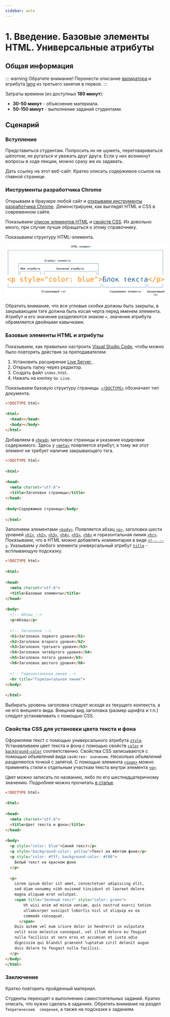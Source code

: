 ```yaml
---
sidebar: auto
---
```


# 1. Введение. Базовые элементы HTML. Универсальные атрибуты

## Общая информация

::: warning Обратите внимание!
Перенести описание [валидатора](https://validator.w3.org) и атрибута
[lang](https://webref.ru/html/attr/lang) из третьего занятия в первое.
:::

Затраты времени (из доступных **180 минут**):

- **30-50 минут** - объяснение материала.
- **50-150 минут** - выполнение заданий студентами.

## Сценарий

### Вступление

Представиться студентам. Попросить их не шуметь, переговариваться шёпотом, 
не ругаться и уважать друг друга. Если у них возникнут вопросы в ходе 
лекции, можно сразу же их задавать.

Дать ссылку на этот веб-сайт. Кратко описать содержимое ссылок на главной 
странице.

### Инструменты разработчика Chrome

Открываем в браузере любой сайт и [открываем инструменты разработчика 
Chrome](https://developers.google.com/web/tools/chrome-devtools). 
Демонстрируем, как выглядят HTML и CSS в современном сайте.

Показываем [список элементов HTML](https://webref.ru/html) и
[свойств CSS](https://webref.ru/css). Их довольно много, при случае лучше 
обращаться к этому справочнику.

Показываем структуру HTML-элемента.

![Cтруктура HTML-элемента](./assets/html_tag.svg)

Обратить внимание, что все угловые скобки должны быть закрыты, в закрывающем
тэге должна быть косая черта перед именем элемента. Атрибут и его значение 
разделяются знаком `=`, значение атрибута обрамляется двойными кавычками.

### Базовые элементы HTML и атрибуты

Показываем, как правильно настроить [Visual Studio
Code](https://code.visualstudio.com), чтобы можно было повторять действия за 
преподавателем:

1. Установить расширение [Live Server
](https://marketplace.visualstudio.com/items?itemName=ritwickdey.LiveServer).
2. Открыть папку через редактор.
3. Создать файл `index.html`.
4. Нажать на кнопку `Go Live`.

Показываем базовую структуру страницы.
[`<!DOCTYPE>`](https://webref.ru/html/!doctype) обозначает тип документа.

```html
<!DOCTYPE html>

<html>
  <head></head>
  <body></body>
</html>
```

Добавляем в [`<head>`](https://webref.ru/html/head) заголовок страницы и 
указание кодировки содержимого. Здесь у
[`<meta>`](https://webref.ru/html/meta) появляется атрибут, к тому же этот 
элемент не требует наличие закрывающего тэга.

```html
<!DOCTYPE html>

<html>

<head>
  <meta charset="utf-8">
  <title>Заголовок страницы</title>
</head>

<body>Содержимое страницы</body>

</html>
```

Заполняем элементами [`<body>`](https://webref.ru/html/body). Появляется 
абзац [`<p>`](https://webref.ru/html/p), заголовки шести уровней
[`<h1>`](https://webref.ru/html/h1), [`<h2>`](https://webref.ru/html/h2), 
[`<h3>`](https://webref.ru/html/h3), [`<h4>`](https://webref.ru/html/h4), 
[`<h5>`](https://webref.ru/html/h5), [`<h6>`](https://webref.ru/html/h6) и 
горизонтальная линия [`<hr>`](https://webref.ru/html/hr). Показываем, что в 
HTML можно добавлять комментарии в виде
[`<!-- -->`](https://webref.ru/html/!--). Указываем у любого элемента 
универсальный атрибут [`title`](https://webref.ru/html/attr/title) - 
всплывающую подсказку.

```html
<!DOCTYPE html>

<html>

<head>
  <meta charset="utf-8">
  <title>Базовые элементы</title>
</head>

<body>
  <!-- Абзац -->
  <p>Абзац</p>

  <!-- Заголовки -->
  <h1>Заголовок первого уровня</h1>
  <h2>Заголовок второго уровня</h2>
  <h3>Заголовок третьего уровня</h3>
  <h4>Заголовок четвёртого уровня</h4>
  <h5>Заголовок пятого уровня</h5>
  <h6>Заголовок шестого уровня</h6>

  <!-- Горизонтальная линия -->
  <hr title="Горизонтальная линия">
</body>

</html>
```

Выбирать уровень заголовка следует исходя из текущего контекста, а не его 
внешнего вида. Внешний вид заголовка (размер шрифта и т.п.) следует 
устанавливать с помощью CSS.

### Свойства CSS для установки цвета текста и фона

Оформляем текст с помощью универсального атрибута
[`style`](https://webref.ru/html/attr/style). Устанавливаем цвет текста и 
фона с помощью свойств [`color`](https://webref.ru/css/color) и 
[`background-color`](https://webref.ru/css/background-color) соответственно.
Свойства CSS записываются с помощью *объявлений* вида `свойство: значение`. 
Несколько *объявлений* разделяются точкой с запятой. С помощью элемента 
[`<span>`](https://webref.ru/html/span) можно применять стили к отдельным 
участкам текста внутри элемента [`<p>`](https://webref.ru/html/p).

Цвет можно записать по названию, либо по его шестнадцатеричному значению. 
Подробнее можно прочитать [в статье](https://webref.ru/html/value/color).

```html
<!DOCTYPE html>

<html>

<head>
  <meta charset="utf-8">
  <title>Цвет текста и фона</title>
</head>

<body>
  <p style="color: blue">Синий текст</p>
  <p style="background-color: yellow">Текст на жёлтом фоне</p>
  <p style="color: #fff; background-color: #f00">
    Белый текст на красном фоне
  </p>

  <p>
    Lorem ipsum dolor sit amet, consectetuer adipiscing elit,
    sed diam nonummy nibh euismod tincidunt ut laoreet dolore
    magna aliquam erat volutpat.
    <span title="Зелёный текст" style="color: green">
        Ut wisi enim ad minim veniam, quis nostrud exerci tation
        ullamcorper suscipit lobortis nisl ut aliquip ex ea
        commodo consequat.
      </span>
    Duis autem vel eum iriure dolor in hendrerit in vulputate
    velit esse molestie consequat, vel illum dolore eu feugiat
    nulla facilisis at vero eros et accumsan et iusto odio
    dignissim qui blandit praesent luptatum zzril delenit augue
    duis dolore te feugait nulla facilisi.
  </p>
</body>
</html>
```

### Заключение

Кратко повторить пройденный материал.

Студенты переходят к выполнению самостоятельных заданий. Кратко описать, что
нужно сделать в заданиях. Обратить внимание на раздел `Теоретические 
сведения`, а также на подсказки к заданиям.